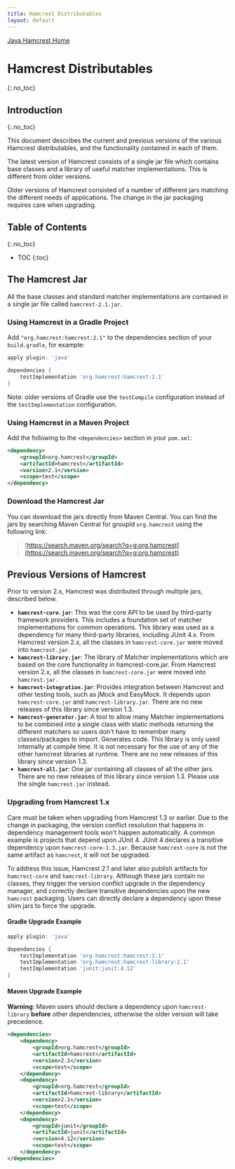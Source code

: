 ```yaml
---
title: Hamcrest Distributables
layout: default
---
```

[Java Hamcrest Home](index)

# Hamcrest Distributables
{:.no_toc}

## Introduction
{:.no_toc}

This document describes the current and previous versions of the various Hamcrest
distributables, and the functionality contained in each of them.

The latest version of Hamcrest consists of a single jar file which contains base
classes and a library of useful matcher implementations. This is different from
older versions.

Older versions of Hamcrest consisted of a number of different jars matching the
different needs of applications. The change in the jar packaging requires care
when upgrading.

## Table of Contents
{:.no_toc}

* TOC
{:toc}

## The Hamcrest Jar

All the base classes and standard matcher implementations are contained in a
single jar file called `hamcrest-2.1.jar`.

### Using Hamcrest in a Gradle Project

Add `"org.hamcrest:hamcrest:2.1"` to the dependencies section of your
`build.gradle`, for example:

```gradle
apply plugin: 'java'

dependencies {
    testImplementation 'org.hamcrest:hamcrest:2.1'
}
```

Note: older versions of Gradle use the `testCompile` configuration
instead of the `testImplementation` configuration.

### Using Hamcrest in a Maven Project

Add the following to the `<dependencies>` section in your `pom.xml`:

```xml
<dependency>
    <groupId>org.hamcrest</groupId>
    <artifactId>hamcrest</artifactId>
    <version>2.1</version>
    <scope>test</scope>
</dependency>
```

### Download the Hamcrest Jar

You can download the jars directly from Maven Central. You can find the jars by searching Maven Central for groupId `org.hamcrest`
using the following link:

> [https://search.maven.org/search?q=g:org.hamcrest](https://search.maven.org/search?q=g:org.hamcrest) 

## Previous Versions of Hamcrest

Prior to version 2.x, Hamcrest was distributed through multiple jars, described
below. 

* **`hamcrest-core.jar`**: This was the core API to be used by third-party framework
providers. This includes a foundation set of matcher implementations for common
operations. This library was used as a dependency for many third-party libraries, 
including JUnit 4.x. From Hamcrest version 2.x, all the classes in
`hamcrest-core.jar` were moved into `hamcrest.jar`.
* **`hamcrest-library.jar`**: The library of Matcher implementations which are based
on the core functionality in hamcrest-core.jar. From Hamcrest version 2.x, all the
classes in `hamcrest-core.jar` were moved into `hamcrest.jar`.
* **`hamcrest-integration.jar`**: Provides integration between Hamcrest and other
testing tools, such as jMock and EasyMock. It depends upon `hamcrest-core.jar` and
`hamcrest-library.jar`. There are no new releases of this library since version 1.3.
* **`hamcrest-generator.jar`**: A tool to allow many Matcher implementations to be
combined into a single class with static methods returning the different matchers 
so users don't have to remember many classes/packages to import. Generates code.
This library is only used internally at compile time. It is not necessary for the
use of any of the other hamcrest libraries at runtime. There are no new releases of
this library since version 1.3.
* **`hamcrest-all.jar`**: One jar containing all classes of all the other jars.
There are no new releases of this library since version 1.3. Please use the single
`hamcrest.jar` instead.

### Upgrading from Hamcrest 1.x

Care must be taken when upgrading from Hamcrest 1.3 or earlier. Due to the change in
packaging, the version conflict resolution that happens in dependency management
tools won't happen automatically. A common example is projects that depend upon
JUnit 4. JUnit 4 declares a transitive dependency upon `hamcrest-core-1.3.jar`.
Because `hamcrest-core` is not the same artifact as `hamcrest`, it will not be
upgraded.

To address this issue, Hamcrest 2.1 and later also publish artifacts for
`hamcrest-core` and `hamcrest-library`. Although these jars contain no classes,
they trigger the version conflict upgrade in the dependency manager, and correctly
declare transitive dependencies upon the new `hamcrest` packaging. Users can
directly declare a dependency upon these shim jars to force the upgrade.

#### Gradle Upgrade Example

```gradle
apply plugin: 'java'

dependencies {
    testImplementation 'org.hamcrest:hamcrest:2.1'
    testImplementation 'org.hamcrest:hamcrest-library:2.1'
    testImplementation 'junit:junit:4.12'
}
```

#### Maven Upgrade Example

**Warning**:
Maven users should declare a dependency upon `hamcrest-library` **before** other
dependencies, otherwise the older version will take precedence.  

```xml
<dependencies>
    <dependency>
        <groupId>org.hamcrest</groupId>
        <artifactId>hamcrest</artifactId>
        <version>2.1</version>
        <scope>test</scope>
    </dependency>
    <dependency>
        <groupId>org.hamcrest</groupId>
        <artifactId>hamcrest-library</artifactId>
        <version>2.1</version>
        <scope>test</scope>
    </dependency>
    <dependency>
        <groupId>junit</groupId>
        <artifactId>junit</artifactId>
        <version>4.12</version>
        <scope>test</scope>
    </dependency>
</dependencies>
```
